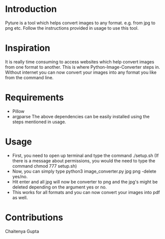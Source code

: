 # Introduction
Pyture is a tool which helps convert images to any format. e.g. from jpg to png etc. Follow the instructions provided in usage to use this tool.

# Inspiration
It is really time consuming to access websites which help convert images from one format to another. This is where Python-Image-Converter steps in. 
Without internet you can now convert your images into any format you like from the command line. 

# Requirements
- Pillow
- argparse
The above dependencies can be easily installed using the steps mentioned in usage.

# Usage
- First, you need to open up terminal and type the command ./setup.sh (If there is a message about permissions, you would the need to type the command chmod 777 setup.sh)
- Now, you can simply type python3 image_converter.py jpg png -delete yes/no.
- Hit enter and all jpg will now be converter to png and the jpg's might be deleted depending on the argument yes or no.
- This works for all formats and you can now convert your images into pdf as well.

# Contributions
Chaitenya Gupta
